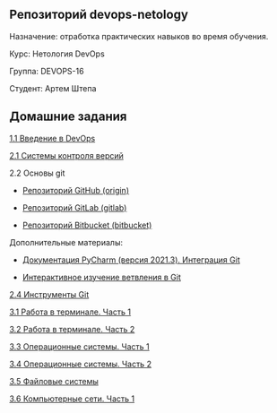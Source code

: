 ## Репозиторий devops-netology

Назначение: отработка практических навыков во время обучения.

Курс: Нетология DevOps

Группа: DEVOPS-16

Студент: Артем Штепа

## Домашние задания

[1.1 Введение в DevOps](homework/1.1/README.md)

[2.1 Системы контроля версий](terraform/README.md)

2.2 Основы git

- [Репозиторий GitHub (origin)](https://github.com/ArtemShtepa/devops-netology)

- [Репозиторий GitLab (gitlab)](https://gitlab.com/ArtemShtepa/devops-netology)

- [Репозиторий Bitbucket (bitbucket)](https://bitbucket.org/artem_shtepa/devops-netology/src/main/)

Дополнительные материалы:

- [Документация PyCharm (версия 2021.3). Интеграция Git](https://www.jetbrains.com/help/pycharm/2021.3/using-git-integration.html)

- [Интерактивное изучение ветвления в Git](https://learngitbranching.js.org/?locale=ru_RU)

[2.4 Инструменты Git](homework/2.4/README.md)

[3.1 Работа в терминале. Часть 1](homework/3.1/README.md)

[3.2 Работа в терминале. Часть 2](homework/3.2/README.md)

[3.3 Операционные системы. Часть 1](homework/3.3/README.md)

[3.4 Операционные системы. Часть 2](homework/3.4/README.md)

[3.5 Файловые системы](homework/3.5/README.md)

[3.6 Компьютерные сети. Часть 1](homework/3.6/README.md)
